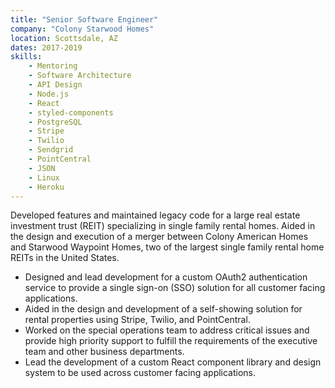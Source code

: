 ```yaml
---
title: "Senior Software Engineer"
company: "Colony Starwood Homes"
location: Scottsdale, AZ
dates: 2017-2019
skills:
    - Mentoring
    - Software Architecture
    - API Design
    - Node.js
    - React
    - styled-components
    - PostgreSQL
    - Stripe
    - Twilio
    - Sendgrid
    - PointCentral
    - JSON
    - Linux
    - Heroku
---
```


Developed features and maintained legacy code for a large real estate investment trust (REIT) specializing in single family rental homes.
Aided in the design and execution of a merger between Colony American Homes and Starwood Waypoint Homes, two of the largest single family rental home REITs in the United States.

- Designed and lead development for a custom OAuth2 authentication service to provide a single sign-on (SSO) solution for all customer facing applications.
- Aided in the design and development of a self-showing solution for rental properties using Stripe, Twilio, and PointCentral.
- Worked on the special operations team to address critical issues and provide high priority support to fulfill the requirements of the executive team and other business departments.
- Lead the development of a custom React component library and design system to be used across customer facing applications.
